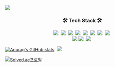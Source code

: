 <div align-center>
  <img src="https://capsule-render.vercel.app/api?type=waving&color=auto&height=200&section=header&text=Jinhyup-Mok;&fontSize=90" />
</div>
<h3 align="center">🛠 Tech Stack 🛠</h3>
<p align="center">
  <img src="https://img.shields.io/badge/Java-007396?style=flat-square&logo=Java&logoColor=white"/></a>&nbsp
  <img src="https://img.shields.io/badge/C++-00599C?style=flat-square&logo=C%2B%2B&logoColor=white"/></a>&nbsp
  <img src="https://img.shields.io/badge/Python-3766AB?style=flat-square&logo=Python&logoColor=white"/></a>&nbsp
  <img src="https://img.shields.io/badge/Javascript-ffb13b?style=flat-square&logo=javascript&logoColor=white"/></a>&nbsp
  <img src="https://img.shields.io/badge/Node.js-339933?style=flat-square&logo=Node.js&logoColor=white"/></a>&nbsp
  <img src="https://img.shields.io/badge/macOS-000000?style=flat-square&logo=macOS&logoColor=white"/></a>&nbsp
  <img src="https://img.shields.io/badge/Linux-FCC624?style=flat-square&logo=Linux&logoColor=white"/></a>&nbsp
  <img src="https://img.shields.io/badge/MSWindows-5E5E5E?style=flat-square&logo=MSWindows&logoColor=white"/></a>&nbsp
  
  <br>
  <img src="https://img.shields.io/badge/HTML-1A2477?style=flat-square&logo=html5&logoColor=white"/>
  <img src="https://img.shields.io/badge/css-FABF15?style=flat-square&logo=css3&logoColor=white"/></a>&nbsp 
  <img src="https://img.shields.io/badge/Mysql-11B48A?style=flat-square&logo=MySql&logoColor=white"/></a>&nbsp 
</p>


[![Anurag's GitHub stats](https://github-readme-stats.vercel.app/api?username=Jinhyup-Mok&show_icons=true&theme=radical)](https://github.com/anuraghazra/github-readme-stats).     <img src="https://github-readme-stats-sigma-five.vercel.app/api/top-langs/?username=Jinhyup-Mok&layout=compact&custom_title=Most&nbsp;Used&nbsp;Languages&nbsp;&bg_color=91D4C2,45BB89,3D82AB,003853&title_color=fff&text_color=fff&langs_count=6">

[![Solved.ac프로필](http://mazassumnida.wtf/api/v2/generate_badge?boj=mokjh1117)](https://solved.ac/mokjh1117)
<!-- [![Top Langs](https://github-readme-stats.vercel.app/api/top-langs/?username=Jinhyup-Mok)](https://github.com/Jinhyup-Mok/github-readme-stats) -->


